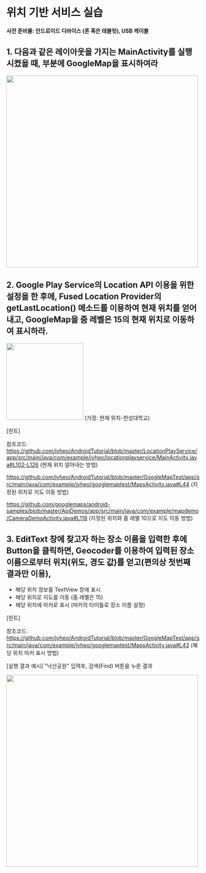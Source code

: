 # 위치 기반 서비스 실습

**사전 준비물: 안드로이드 디바이스 (폰 혹은 테블릿), USB 케이블**

## 1. 다음과 같은 레이아웃을 가지는 MainActivity를 실행시켰을 때, <fragment> 부분에 GoogleMap을 표시하여라

<img src="images/location-lab1.png" width=500px>

## 2. Google Play Service의 Location API 이용을 위한 설정을 한 후에, Fused Location Provider의 getLastLocation() 메소드를 이용하여 현재 위치를 얻어 내고, GoogleMap을 줌 레벨은 15의 현재 위치로 이동하여 표시하라.

<img src="images/location-lab2.png" width=200px>
(가정: 현재 위치-한성대학교)

[힌트]

참조코드:  
https://github.com/jyheo/AndroidTutorial/blob/master/LocationPlayService/app/src/main/java/com/example/jyheo/locationplayservice/MainActivity.java#L102-L126 (현재 위치 알아내는 방법)

https://github.com/jyheo/AndroidTutorial/blob/master/GoogleMapTest/app/src/main/java/com/example/jyheo/googlemaptest/MapsActivity.java#L44 (지정된 위치로 지도 이동 방법)

https://github.com/googlemaps/android-samples/blob/master/ApiDemos/app/src/main/java/com/example/mapdemo/CameraDemoActivity.java#L118 (지정된 위치와 줌 레벨 10으로 지도 이동 방법)

## 3.  EditText 창에 찾고자 하는 장소 이름을 입력한 후에 Button을 클릭하면, Geocoder를 이용하여 입력된 장소 이름으로부터 위치(위도, 경도 값)를 얻고(편의상 첫번째 결과만 이용),
* 해당 위치 정보를 TextView 창에 표시
* 해당 위치로 지도를 이동 (줌 레벨은 15)
* 해당 위치에 마커로 표시 (마커의 타이틀로 장소 이름 설정)

[힌트]

참조코드:  
https://github.com/jyheo/AndroidTutorial/blob/master/GoogleMapTest/app/src/main/java/com/example/jyheo/googlemaptest/MapsActivity.java#L43 (해당 위치 마커 표시 방법)

[실행 결과 예시] "낙산공원" 입력후, 검색(Find) 버튼을 누른 결과

<img src="images/location-lab3.png" width=500px>
